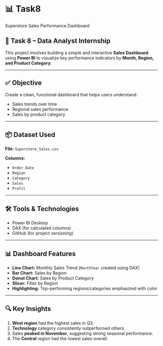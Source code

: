 # 📊 Task8
Superstore Sales Performance Dashboard

## 📁 Task 8 – Data Analyst Internship

This project involves building a simple and interactive **Sales Dashboard** using **Power BI** to visualize key performance indicators by **Month, Region, and Product Category**.

---

## ✅ Objective

Create a clean, functional dashboard that helps users understand:

- Sales trends over time
- Regional sales performance
- Sales by product category

---

## 📦 Dataset Used

**File:** `Superstore_Sales.csv`

**Columns:**
- `Order Date`
- `Region`
- `Category`
- `Sales`
- `Profit`

---

## 🛠 Tools & Technologies

- Power BI Desktop
- DAX (for calculated columns)
- GitHub (for project versioning)

---

## 📊 Dashboard Features

- **Line Chart:** Monthly Sales Trend (`MonthYear` created using DAX)
- **Bar Chart:** Sales by Region
- **Donut Chart:** Sales by Product Category
- **Slicer:** Filter by Region
- **Highlighting:** Top-performing regions/categories emphasized with color

---

## 🔍 Key Insights

1. **West region** had the highest sales in Q3.
2. **Technology** category consistently outperformed others.
3. Sales **peaked in November**, suggesting strong seasonal performance.
4. The **Central** region had the lowest sales overall.
